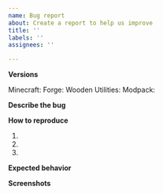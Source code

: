 ```yaml
---
name: Bug report
about: Create a report to help us improve
title: ''
labels: ''
assignees: ''

---
```


**Versions**
<!-- Versions used for the bug -->
Minecraft: 
Forge: 
Wooden Utilities: 
Modpack: 
<!-- Do not forget the name of the modpack -->

**Describe the bug**
<!-- A clear and concise description of what the bug is. -->

**How to reproduce**
<!-- Steps to reproduce the behavior -->
1. 
2. 
3. 

**Expected behavior**
<!-- A clear and concise description of what you expected to happen. -->

**Screenshots**
<!-- If applicable, add screenshots to help explain your problem. -->
